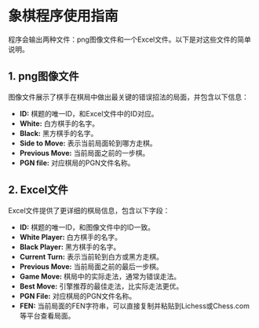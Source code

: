 # 象棋程序使用指南

程序会输出两种文件：png图像文件和一个Excel文件。以下是对这些文件的简单说明。

## 1. png图像文件

图像文件展示了棋手在棋局中做出最关键的错误招法的局面，并包含以下信息：

- **ID:** 棋题的唯一ID，和Excel文件中的ID对应。
- **White:** 白方棋手的名字。
- **Black:** 黑方棋手的名字。
- **Side to Move:** 表示当前局面轮到哪方走棋。
- **Previous Move:** 当前局面之前的一步棋。
- **PGN file:** 对应棋局的PGN文件名称。

## 2. Excel文件

Excel文件提供了更详细的棋局信息，包含以下字段：

- **ID:** 棋题的唯一ID，和图像文件中的ID一致。
- **White Player:** 白方棋手的名字。
- **Black Player:** 黑方棋手的名字。
- **Current Turn:** 表示当前轮到白方或黑方走棋。
- **Previous Move:** 当前局面之前的最后一步棋。
- **Game Move:** 棋局中的实际走法，通常为错误走法。
- **Best Move:** 引擎推荐的最佳走法，比实际走法更优。
- **PGN File:** 对应棋局的PGN文件名称。
- **FEN:** 当前局面的FEN字符串，可以直接复制并粘贴到Lichess或Chess.com等平台查看局面。